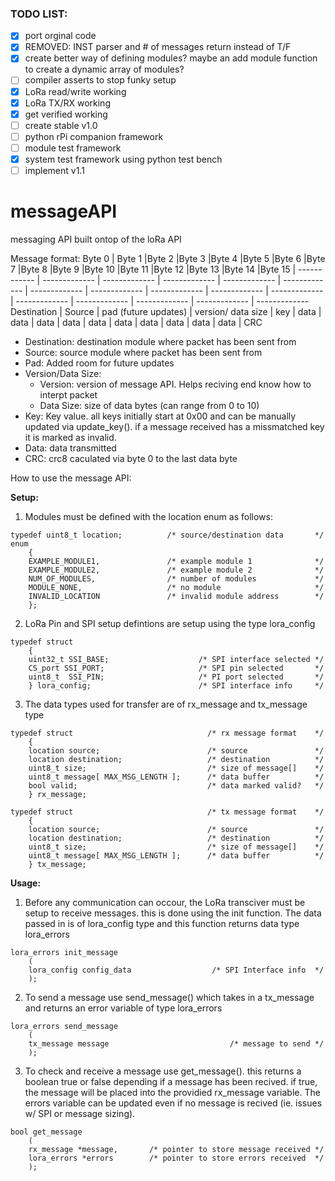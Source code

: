 ### TODO LIST:
- [x] port orginal code
- [x] REMOVED: INST parser and # of messages return instead of T/F
- [x] create better way of defining modules? maybe an add module function to create a dynamic array of modules?
- [ ] compiler asserts to stop funky setup
- [x] LoRa read/write working
- [x] LoRa TX/RX working
- [x] get verified working
- [ ] create stable v1.0
- [ ] python rPi companion framework
- [ ] module test framework
- [x] system test framework using python test bench
- [ ] implement v1.1

# messageAPI
messaging API built ontop of the loRa API


Message format:
Byte 0 | Byte 1 |Byte 2 |Byte 3 |Byte 4 |Byte 5 |Byte 6 |Byte 7 |Byte 8 |Byte 9 |Byte 10 |Byte 11 |Byte 12 |Byte 13 |Byte 14 |Byte 15 |
------------ | ------------- | ------------- | ------------- | ------------- | ------------- | ------------- | ------------- | ------------- | ------------- | ------------- | ------------- | ------------- | ------------- | ------------- | -------------
Destination | Source | pad (future updates) | version/ data size | key | data | data | data | data | data | data | data | data | data | data | CRC

* Destination: destination module where packet has been sent from
* Source: source module where packet has been sent from
* Pad: Added room for future updates
* Version/Data Size:
  * Version: version of message API. Helps reciving end know how to interpt packet
  * Data Size: size of data bytes (can range from 0 to 10)
* Key: Key value. all keys initially start at 0x00 and can be manually updated via update_key(). if a message received has a missmatched key it is marked as invalid.
* Data: data transmitted
* CRC: crc8 caculated via byte 0 to the last data byte


How to use the message API:

__Setup:__

1. Modules must be defined with the location enum as follows:
```
typedef uint8_t location;          /* source/destination data       */   
enum 
    {
    EXAMPLE_MODULE1,               /* example module 1              */
    EXAMPLE_MODULE2,               /* example module 2              */
    NUM_OF_MODULES,                /* number of modules             */
    MODULE_NONE,                   /* no module                     */
    INVALID_LOCATION               /* invalid module address        */
    }; 
```
2. LoRa Pin and SPI setup defintions are setup using the type lora_config
```
typedef struct 
    {
    uint32_t SSI_BASE;                    /* SPI interface selected */
    CS_port SSI_PORT;                     /* SPI pin selected       */
    uint8_t  SSI_PIN;                     /* PI port selected       */             
    } lora_config;                        /* SPI interface info     */
```
3. The data types used for transfer are of rx_message and tx_message type
```
typedef struct                              /* rx message format    */
    {
    location source;                        /* source               */
    location destination;                   /* destination          */
    uint8_t size;                           /* size of message[]    */
    uint8_t message[ MAX_MSG_LENGTH ];      /* data buffer          */
    bool valid;                             /* data marked valid?   */
    } rx_message;

typedef struct                              /* tx message format    */
    {
    location source;                        /* source               */
    location destination;                   /* destination          */
    uint8_t size;                           /* size of message[]    */
    uint8_t message[ MAX_MSG_LENGTH ];      /* data buffer          */
    } tx_message;
```


__Usage:__

1. Before any communication can occour, the LoRa transciver must be setup to receive messages. this is done using the init function. The data passed in is of lora_config type and this function returns data type lora_errors
```
lora_errors init_message
    (
    lora_config config_data                  /* SPI Interface info  */
    );
```

2. To send a message use send_message() which takes in a tx_message and returns an error variable of type lora_errors
```
lora_errors send_message
    (
    tx_message message                           /* message to send */
    );
```
3. To check and receive a message use get_message(). this returns a boolean true or false depending if a message has been recived. if true, the message will be placed into the providied rx_message variable. The errors variable can be updated even if no message is recived (ie. issues w/ SPI or message sizing).
```
bool get_message
    (
    rx_message *message,       /* pointer to store message received */
    lora_errors *errors        /* pointer to store errors received  */
    );
```
